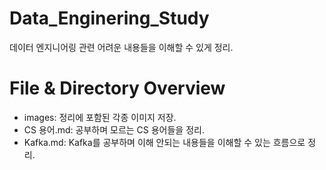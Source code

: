 # Data_Enginering_Study
데이터 엔지니어링 관련 어려운 내용들을 이해할 수 있게 정리.

# File & Directory Overview
- images: 정리에 포함된 각종 이미지 저장.
- CS 용어.md: 공부하며 모르는 CS 용어들을 정리.
- Kafka.md: Kafka를 공부하며 이해 안되는 내용들을 이해할 수 있는 흐름으로 정리.